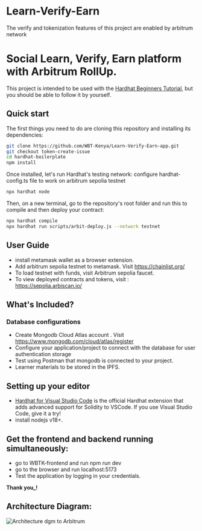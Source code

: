 # Learn-Verify-Earn
The verify and tokenization features of this project are enabled by arbitrum network

# Social Learn, Verify, Earn platform with Arbitrum RollUp.

This project is intended to be used with the
[Hardhat Beginners Tutorial](https://hardhat.org/tutorial), but you should be
able to follow it by yourself.

## Quick start

The first things you need to do are cloning this repository and installing its
dependencies:

```sh
git clone https://github.com/WBT-Kenya/Learn-Verify-Earn-app.git
git checkout token-create-issue
cd hardhat-boilerplate
npm install
```

Once installed, let's run Hardhat's testing network:
configure hardhat-config.ts file to work on arbitrum sepolia testnet

```sh
npx hardhat node
```

Then, on a new terminal, go to the repository's root folder and run this to compile and then
deploy your contract:

```sh
npx hardhat compile
npx hardhat run scripts/arbit-deploy.js --network testnet
```

## User Guide
- install metamask wallet as a browser extension.
- Add arbitrum sepolia testnet to metamask. Visit https://chainlist.org/
- To load testnet with funds, visit Arbitrum sepolia faucet.
- To view deployed contracts and tokens, visit : https://sepolia.arbiscan.io/


## What's Included?
### Database configurations
- Create Mongodb Cloud Atlas account . Visit https://www.mongodb.com/cloud/atlas/register
- Configure your application/project to connect with the database for user authentication storage
- Test using Postman that mongodb is connected to your project.
- Learner materials to be stored in the IPFS.


## Setting up your editor
- [Hardhat for Visual Studio Code](https://hardhat.org/hardhat-vscode) is the official Hardhat extension that adds advanced support for Solidity to VSCode. If you use Visual Studio Code, give it a try!
- install nodejs v18+.

## Get the frontend and backend running simultaneously:
  - go to WBTK-frontend and run npm run dev
  - go to the browser and run localhost:5173
  - Test the application by logging in your credentials.

**Thank you_!**

## Architecture Diagram:

![Architecture dgm to Arbitrum](https://github.com/WBT-Kenya/Learn-Verify-Earn-platform/assets/9214845/84e0138a-e11c-4e96-b86b-0312dd7f009d)


